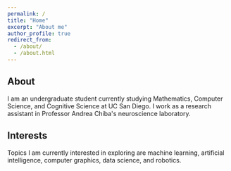 ```yaml
---
permalink: /
title: "Home"
excerpt: "About me"
author_profile: true
redirect_from: 
  - /about/
  - /about.html
---
```


About
------
I am an undergraduate student currently studying Mathematics, Computer Science, and Cognitive Science at UC San Diego. I work as a research assistant in Professor Andrea Chiba's neuroscience laboratory. 

Interests
------
Topics I am currently interested in exploring are machine learning, artificial intelligence, computer graphics, data science, and robotics.
